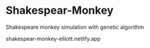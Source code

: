 # Shakespear-Monkey
Shakespeare monkey simulation with genetic algorithm

shakespear-monkey-elliott.netlify.app
